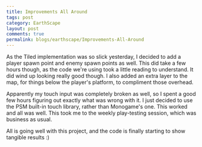 ```yaml
---
title: Improvements All Around
tags: post
category: EarthScape
layout: post
comments: true
permalink: blogs/earthscape/Improvements-All-Around
---
```


As the Tiled implementation was so slick yesterday, I decided to add a player spawn point and enemy spawn points as well. This did take a few hours though, as the code we're using took a little reading to understand. It did wind up looking really good though. I also added an extra layer to the map, for things below the player's platform, to compliment those overhead.

Apparently my touch input was completely broken as well, so I spent a good few hours figuring out exactly what was wrong with it. I just decided to use the PSM built-in touch library, rather than Monogame's one. This worked and all was well. This took me to the weekly play-testing session, which was business as usual.

All is going well with this project, and the code is finally starting to show tangible results :)